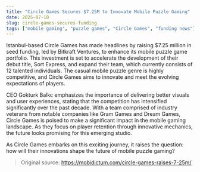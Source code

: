 ```yaml
---
title: "Circle Games Secures $7.25M to Innovate Mobile Puzzle Gaming"
date: 2025-07-10
slug: circle-games-secures-funding
tags: ["mobile gaming", "puzzle games", "Circle Games", "funding news"]
---
```

Istanbul-based Circle Games has made headlines by raising $7.25 million in seed funding, led by Bitkraft Ventures, to enhance its mobile puzzle game portfolio. This investment is set to accelerate the development of their debut title, Sort Express, and expand their team, which currently consists of 12 talented individuals. The casual mobile puzzle genre is highly competitive, and Circle Games aims to innovate and meet the evolving expectations of players.

CEO Gokturk Balkc emphasizes the importance of delivering better visuals and user experiences, stating that the competition has intensified significantly over the past decade. With a team comprised of industry veterans from notable companies like Gram Games and Dream Games, Circle Games is poised to make a significant impact in the mobile gaming landscape. As they focus on player retention through innovative mechanics, the future looks promising for this emerging studio.

As Circle Games embarks on this exciting journey, it raises the question: how will their innovations shape the future of mobile puzzle gaming?
> Original source: https://mobidictum.com/circle-games-raises-7-25m/